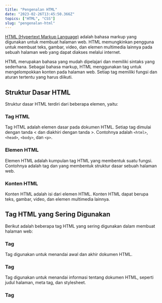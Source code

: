 ```yaml
---
title: "Pengenalan HTML"
date: "2023-02-26T13:45:50.366Z"
topics: ["HTML", "CSS"]
slug: "pengenalan-html"
---
```


[HTML (Hypertext Markup Language)](https://www.markdownguide.org/basic-syntax/#links) adalah bahasa markup yang digunakan untuk membuat halaman web. HTML memungkinkan pengguna untuk membuat teks, gambar, video, dan elemen multimedia lainnya pada sebuah halaman web yang dapat diakses melalui internet.

HTML merupakan bahasa yang mudah dipelajari dan memiliki sintaks yang sederhana. Sebagai bahasa markup, HTML menggunakan tag untuk mengelompokkan konten pada halaman web. Setiap tag memiliki fungsi dan aturan tertentu yang harus diikuti.

## Struktur Dasar HTML

Struktur dasar HTML terdiri dari beberapa elemen, yaitu:

### Tag HTML

Tag HTML adalah elemen dasar pada dokumen HTML. Setiap tag dimulai dengan tanda < dan diakhiri dengan tanda >. Contohnya adalah `<html>`, `<head>`, `<body>`, dan `<p>`.

### Elemen HTML

Elemen HTML adalah kumpulan tag HTML yang membentuk suatu fungsi. Contohnya adalah tag <head> dan <body> yang membentuk struktur dasar sebuah halaman web.

### Konten HTML

Konten HTML adalah isi dari elemen HTML. Konten HTML dapat berupa teks, gambar, video, dan elemen multimedia lainnya.

## Tag HTML yang Sering Digunakan

Berikut adalah beberapa tag HTML yang sering digunakan dalam membuat halaman web:

### Tag <html>

Tag <html> digunakan untuk menandai awal dan akhir dokumen HTML.

### Tag <head>

Tag <head> digunakan untuk menandai informasi tentang dokumen HTML, seperti judul halaman, meta tag, dan stylesheet.

### Tag <title>

Tag <title> digunakan untuk menandai judul halaman web.

### Tag <body>

Tag <body> digunakan untuk menandai isi dari halaman web.

### Tag <h1> - <h6>

Tag <h1> - <h6> digunakan untuk menandai judul pada halaman web dengan level yang berbeda. Tag <h1> adalah judul utama dengan level yang paling tinggi, sedangkan tag <h6> adalah judul dengan level yang paling rendah.

### Tag <p>

Tag <p> digunakan untuk menandai paragraf pada halaman web.

### Tag <a>

Tag <a> digunakan untuk membuat tautan pada halaman web.

### Tag <img>

Tag <img> digunakan untuk menampilkan gambar pada halaman web.

### Tag <ul> dan <li>

Tag <ul> dan <li> digunakan untuk membuat daftar tak-terurut pada halaman web.

### Tag <ol> dan <li>

Tag <ol> dan <li> digunakan untuk membuat daftar terurut pada halaman web.

## Menggunakan HTML

HTML dapat digunakan dengan berbagai cara. Salah satu cara yang paling umum adalah dengan menggunakan editor teks seperti Notepad atau Sublime Text.

```php
<?php
  echo "Hello world";
?>
```

Berikut adalah langkah-langkah untuk membuat halaman web sederhana menggunakan HTML:
1. Buka editor teks yang Anda inginkan.
2. Buat file baru dengan ekstensi .html.
3. Tulis kode HTML pada file tersebut menggunakan tag dan elemen HTML yang sesuai.
4. Simpan file tersebut.
5. Buka file tersebut di browser web untuk melihat hasilnya.

| No | Description |
| -- | ----------- |
| 1  | Title       |
| 2  | Text        |

## Kesimpulan

HTML adalah bahasa markup yang digunakan untuk membuat halaman web. HTML memiliki sintaks yang seder
